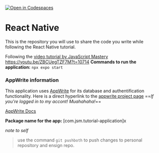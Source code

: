 [![Open in Codespaces](https://classroom.github.com/assets/launch-codespace-2972f46106e565e64193e422d61a12cf1da4916b45550586e14ef0a7c637dd04.svg)](https://classroom.github.com/open-in-codespaces?assignment_repo_id=17230002)
# React Native
This is the repository you will use to share the code you write while following the React Native tutorial.

Following the [video tutorial by JavaScript Mastery](https://www.youtube.com/watch?v=ZBCUegTZF7M&t=11187s)
https://youtu.be/ZBCUegTZF7M?t=10714
**Commands to run the application:**
```npx expo start```

### AppWrite information

This application uses [AppWrite](https://appwrite.io/) for its database and authentification functionality.
Here is a direct hyperlink to the [appwrite project page](https://cloud.appwrite.io/console/project-6750bc430012b6ceba68/overview/platforms) ==*If you're logged in to my accont! Muahahaha!*==

[AppWrite Docs](https://github.com/appwrite/sdk-for-react-native)


**Package name for the app:**
[com.jsm.tutorial-application]x

*note to self*
> use the command ```git pushboth``` to push changes to personal repository and ensign repo.
